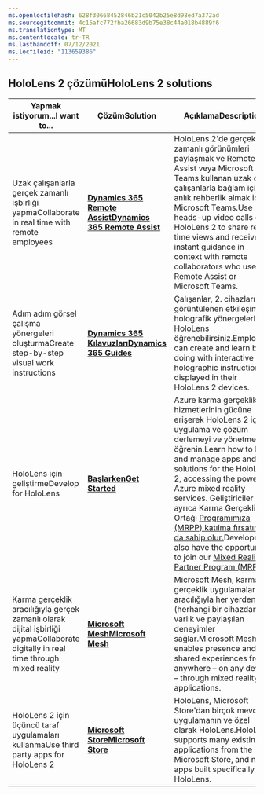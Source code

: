 ```yaml
---
ms.openlocfilehash: 628f30668452846b21c5042b25e8d98ed7a372ad
ms.sourcegitcommit: 4c15afc772fba26683d9b75e38c44a018b4889f6
ms.translationtype: MT
ms.contentlocale: tr-TR
ms.lasthandoff: 07/12/2021
ms.locfileid: "113659386"
---
```

## <a name="hololens-2-solutions"></a><span data-ttu-id="cbee3-101">HoloLens 2 çözümü</span><span class="sxs-lookup"><span data-stu-id="cbee3-101">HoloLens 2 solutions</span></span>

| <span data-ttu-id="cbee3-102">Yapmak istiyorum...</span><span class="sxs-lookup"><span data-stu-id="cbee3-102">I want to...</span></span> | <span data-ttu-id="cbee3-103">Çözüm</span><span class="sxs-lookup"><span data-stu-id="cbee3-103">Solution</span></span> | <span data-ttu-id="cbee3-104">Açıklama</span><span class="sxs-lookup"><span data-stu-id="cbee3-104">Description</span></span> |  
|---------| ------------|------------|
| <span data-ttu-id="cbee3-105">Uzak çalışanlarla gerçek zamanlı işbirliği yapma</span><span class="sxs-lookup"><span data-stu-id="cbee3-105">Collaborate in real time with remote employees</span></span> | [<span data-ttu-id="cbee3-106">**Dynamics 365 Remote Assist**</span><span class="sxs-lookup"><span data-stu-id="cbee3-106">**Dynamics 365 Remote Assist**</span></span>](https://dynamics.microsoft.com/mixed-reality/remote-assist/) | <span data-ttu-id="cbee3-107">HoloLens 2'de gerçek zamanlı görünümleri paylaşmak ve Remote Assist veya Microsoft Teams kullanan uzak ortak çalışanlarla bağlam içinde anlık rehberlik almak için Microsoft Teams.</span><span class="sxs-lookup"><span data-stu-id="cbee3-107">Use heads-up video calls on HoloLens 2 to share real-time views and receive instant guidance in context with remote collaborators who use Remote Assist or Microsoft Teams.</span></span> | 
| <span data-ttu-id="cbee3-108">Adım adım görsel çalışma yönergeleri oluşturma</span><span class="sxs-lookup"><span data-stu-id="cbee3-108">Create step-by-step visual work instructions</span></span> | [<span data-ttu-id="cbee3-109">**Dynamics 365 Kılavuzları**</span><span class="sxs-lookup"><span data-stu-id="cbee3-109">**Dynamics 365 Guides**</span></span>](https://dynamics.microsoft.com/mixed-reality/guides/capabilities/) | <span data-ttu-id="cbee3-110">Çalışanlar, 2. cihazlarında görüntülenen etkileşimli holografik yönergelerle HoloLens öğrenebilirsiniz.</span><span class="sxs-lookup"><span data-stu-id="cbee3-110">Employees can create and learn by doing with interactive holographic instructions displayed in their HoloLens 2 devices.</span></span> |
| <span data-ttu-id="cbee3-111">HoloLens için geliştirme</span><span class="sxs-lookup"><span data-stu-id="cbee3-111">Develop for HoloLens</span></span> | [<span data-ttu-id="cbee3-112">**Başlarken**</span><span class="sxs-lookup"><span data-stu-id="cbee3-112">**Get Started**</span></span>](/windows/mixed-reality/develop/development?tabs=unity) | <span data-ttu-id="cbee3-113">Azure karma gerçeklik hizmetlerinin gücüne erişerek HoloLens 2 için uygulama ve çözüm derlemeyi ve yönetmeyi öğrenin.</span><span class="sxs-lookup"><span data-stu-id="cbee3-113">Learn how to build and manage apps and solutions for the HoloLens 2, accessing the power of Azure mixed reality services.</span></span> <span data-ttu-id="cbee3-114">Geliştiriciler ayrıca Karma Gerçeklik İş Ortağı [Programımıza (MRPP) katılma fırsatına da sahip olur.](https://www.microsoft.com/hololens/mrpp)</span><span class="sxs-lookup"><span data-stu-id="cbee3-114">Developers also have the opportunity to join our [Mixed Reality Partner Program (MRPP)](https://www.microsoft.com/hololens/mrpp).</span></span> |
| <span data-ttu-id="cbee3-115">Karma gerçeklik aracılığıyla gerçek zamanlı olarak dijital işbirliği yapma</span><span class="sxs-lookup"><span data-stu-id="cbee3-115">Collaborate digitally in real time through mixed reality</span></span> | [<span data-ttu-id="cbee3-116">**Microsoft Mesh**</span><span class="sxs-lookup"><span data-stu-id="cbee3-116">**Microsoft Mesh**</span></span>](https://www.microsoft.com/mesh) | <span data-ttu-id="cbee3-117">Microsoft Mesh, karma gerçeklik uygulamaları aracılığıyla her yerden (herhangi bir cihazdan) varlık ve paylaşılan deneyimler sağlar.</span><span class="sxs-lookup"><span data-stu-id="cbee3-117">Microsoft Mesh enables presence and shared experiences from anywhere – on any device – through mixed reality applications.</span></span> |
| <span data-ttu-id="cbee3-118">HoloLens 2 için üçüncü taraf uygulamaları kullanma</span><span class="sxs-lookup"><span data-stu-id="cbee3-118">Use third party apps for HoloLens 2</span></span> | [<span data-ttu-id="cbee3-119">**Microsoft Store**</span><span class="sxs-lookup"><span data-stu-id="cbee3-119">**Microsoft Store**</span></span>](../holographic-store-apps.md) | <span data-ttu-id="cbee3-120">HoloLens, Microsoft Store'dan birçok mevcut uygulamanın ve özel olarak HoloLens.</span><span class="sxs-lookup"><span data-stu-id="cbee3-120">HoloLens supports many existing applications from the Microsoft Store, and new apps built specifically for HoloLens.</span></span>
